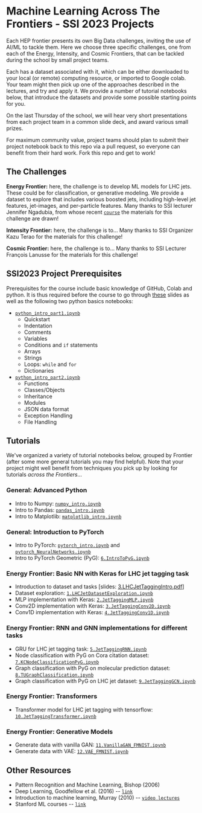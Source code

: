 # Machine Learning Across The Frontiers - SSI 2023 Projects

Each HEP frontier presents its own Big Data challenges, inviting the use of AI/ML to tackle them. 
Here we choose three specific challenges, one from each of the Energy, Intensity, and Cosmic Frontiers, that can be tackled during the school by small project teams.

Each has a dataset associated with it, which can be either downloaded to your local (or remote) computing resource, or imported to Google colab.
Your team might then pick up one of the approaches described in the lectures, and try and apply it. 
We provide a number of tutorial notebooks below, that introduce the datasets and provide some possible starting points for you.

On the last Thursday of the school, we will hear very short presentations from each project team in a common slide deck, and award various small prizes.

For maximum community value, project teams should plan to submit their project notebook back to this repo via a pull request, so everyone can benefit from their hard work. Fork this repo and get to work!

## The Challenges

**Energy Frontier:** here, the challenge is to develop ML models for LHC jets.
These could be for classification, or generative modeling. 
We provide a dataset to explore that includes various boosted jets, including high-level jet features, jet-images, and per-particle features. 
Many thanks to SSI lecturer Jennifer Ngadubia, from whose recent [`course`](https://github.com/jngadiub/ML_course_Pavia_23/blob/main/) the materials for this challenge are drawn!

**Intensity Frontier:** here, the challenge is to...
Many thanks to SSI Organizer Kazu Terao for the materials for this challenge!

**Cosmic Frontier:** here, the challenge is to...
Many thanks to SSI Lecturer François Lanusse for the materials for this challenge!


## SSI2023 Project Prerequisites

Prerequisites for the course include basic knowledge of GitHub, Colab and python. It is thus required before the course to go through [these](https://github.com/makagan/SSI_Projects/blob/main/slides/GettingStarted.pdf) slides as well as the following two python basics notebooks: 

* [`python_intro_part1.ipynb`](https://github.com/makagan/SSI_Projects/blob/main/python_basics/python_intro_part1.ipynb)
    * Quickstart
    * Indentation
    * Comments
    * Variables
    * Conditions and `if` statements
    * Arrays
    * Strings
    * Loops: `while` and `for`
    * Dictionaries
* [`python_intro_part2.ipynb`](https://github.com/makagan/SSI_Projects/blob/main/python_basics/python_intro_part2.ipynb)
    * Functions
    * Classes/Objects
    * Inheritance
    * Modules
    * JSON data format
    * Exception Handling
    * File Handling
 
## Tutorials

We've organized a variety of tutorial notebooks below, grouped by Frontier (after some more general tutorials you may find helpful). 
Note that your project might well benefit from techniques you pick up by looking for tutorials _across the Frontiers..._

### General: Advanced Python

* Intro to Numpy: [`numpy_intro.ipynb`](https://github.com/makagan/SSI_Projects/blob/main/python_advanced/numpy_intro.ipynb)
* Intro to Pandas: [`pandas_intro.ipynb`](https://github.com/makagan/SSI_Projects/blob/main/python_advanced/pandas_intro.ipynb)
* Intro to Matplotlib: [`matplotlib_intro.ipynb`](https://github.com/makagan/SSI_Projects/blob/main/python_advanced/matplotlib_intro.ipynb)

### General: Introduction to PyTorch

* Intro to PyTorch: [`pytorch_intro.ipynb`](https://github.com/makagan/SSI_Projects/blob/main/pytorch_basics/pytorch_intro.ipynb) and [`pytorch_NeuralNetworks.ipynb`](https://github.com/makagan/SSI_Projects/blob/main/pytorch_basics/pytorch_NeuralNetworks.ipynb)
* Intro to PyTorch Geometric (PyG): [`6.IntroToPyG.ipynb`](https://github.com/makagan/SSI_Projects/blob/main/neural-networks/6.IntroToPyG.ipynb)


### Energy Frontier: Basic NN with Keras for LHC jet tagging task

* Introduction to dataset and tasks [slides: [3.LHCJetTaggingIntro.pdf](https://github.com/jngadiub/ML_course_Pavia_23/blob/main/slides/3.LHCJetTaggingIntro.pdf)]
* Dataset exploration: [`1.LHCJetDatasetExploration.ipynb`](https://github.com/makagan/SSI_Projects/blob/main/jet_notebooks/1.LHCJetDatasetExploration.ipynb)
* MLP implementation with Keras: [`2.JetTaggingMLP.ipynb`](https://github.com/jngadiub/ML_course_Pavia_23/blob/main/neural-networks/2.JetTaggingMLP.ipynb)
* Conv2D implementation with Keras: [`3.JetTaggingConv2D.ipynb`](https://github.com/jngadiub/ML_course_Pavia_23/blob/main/neural-networks/3.JetTaggingConv2D.ipynb)
* Conv1D implementation with Keras: [`4.JetTaggingConv1D.ipynb`](https://github.com/jngadiub/ML_course_Pavia_23/blob/main/neural-networks/4.JetTaggingConv1D.ipynb)


### Energy Frontier: RNN and GNN implementations for different tasks

* GRU for LHC jet tagging task: [`5.JetTaggingRNN.ipynb`](https://github.com/makagan/SSI_Projects/blob/main/neural-networks/5.JetTaggingRNN.ipynb)
* Node classification with PyG on Cora citation dataset: [`7.KCNodeClassificationPyG.ipynb`](https://github.com/makagan/SSI_Projects/blob/main/neural-networks/7.KCNodeClassificationPyG.ipynb)
* Graph classification with PyG on molecular prediction dataset: [`8.TUGraphClassification.ipynb`](https://github.com/makagan/SSI_Projects/blob/main/neural-networks/8.TUGraphClassification.ipynb)
* Graph classification with PyG on LHC jet dataset: [`9.JetTaggingGCN.ipynb`](https://github.com/makagan/SSI_Projects/blob/main/jet_notebooks/9.JetTaggingGCN.ipynb)


 ### Energy Frontier: Transformers
 
* Transformer model for LHC jet tagging with tensorflow: [`10.JetTaggingTransformer.ipynb`](https://github.com/makagan/SSI_Projects/blob/main/jet_notebooks/10.JetTaggingTransformer.ipynb)


 ### Energy Frontier: Generative Models
 
* Generate data with vanilla GAN: [`11.VanillaGAN_FMNIST.ipynb`](https://github.com/makagan/SSI_Projects/blob/main/jet_notebooks/11.VanillaGAN_FMNIST.ipynb)
* Generate data with VAE: [`12.VAE_FMNIST.ipynb`](https://github.com/makagan/SSI_Projects/blob/main/jet_notebooks/12.VAE_FMNIST.ipynb)



## Other Resources

* Pattern Recognition and Machine Learning, Bishop (2006)
* Deep Learning, Goodfellow et al. (2016) -- [`link`](https://www.deeplearningbook.org/)
* Introduction to machine learning, Murray (2010) -- [`video lectures`](http://videolectures.net/bootcamp2010_murray_iml/)
* Stanford ML courses -- [`link`](https://ai.stanford.edu/stanford-ai-courses/)
